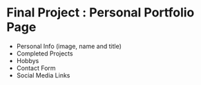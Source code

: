 # Final Project : Personal Portfolio Page
- Personal Info (image, name and title)
- Completed Projects
- Hobbys
- Contact Form
- Social Media Links
